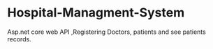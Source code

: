 # Hospital-Managment-System
Asp.net core web API ,Registering Doctors, patients and see patients records.
